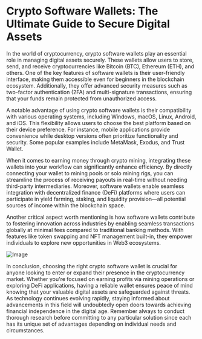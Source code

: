 # Crypto Software Wallets: The Ultimate Guide to Secure Digital Assets

In the world of cryptocurrency, crypto software wallets play an essential role in managing digital assets securely. These wallets allow users to store, send, and receive cryptocurrencies like Bitcoin (BTC), Ethereum (ETH), and others. One of the key features of software wallets is their user-friendly interface, making them accessible even for beginners in the blockchain ecosystem. Additionally, they offer advanced security measures such as two-factor authentication (2FA) and multi-signature transactions, ensuring that your funds remain protected from unauthorized access.

A notable advantage of using crypto software wallets is their compatibility with various operating systems, including Windows, macOS, Linux, Android, and iOS. This flexibility allows users to choose the best platform based on their device preference. For instance, mobile applications provide convenience while desktop versions often prioritize functionality and security. Some popular examples include MetaMask, Exodus, and Trust Wallet.

When it comes to earning money through crypto mining, integrating these wallets into your workflow can significantly enhance efficiency. By directly connecting your wallet to mining pools or solo mining rigs, you can streamline the process of receiving payouts in real-time without needing third-party intermediaries. Moreover, software wallets enable seamless integration with decentralized finance (DeFi) platforms where users can participate in yield farming, staking, and liquidity provision—all potential sources of income within the blockchain space.

Another critical aspect worth mentioning is how software wallets contribute to fostering innovation across industries by enabling seamless transactions globally at minimal fees compared to traditional banking methods. With features like token swapping and NFT management built-in, they empower individuals to explore new opportunities in Web3 ecosystems.

![Image](https://github.com/user-attachments/assets/590b50a7-4459-4e76-8a31-559aed223621)

In conclusion, choosing the right crypto software wallet is crucial for anyone looking to enter or expand their presence in the cryptocurrency market. Whether you're focused on earning profits via mining operations or exploring DeFi applications, having a reliable wallet ensures peace of mind knowing that your valuable digital assets are safeguarded against threats. As technology continues evolving rapidly, staying informed about advancements in this field will undoubtedly open doors towards achieving financial independence in the digital age. Remember always to conduct thorough research before committing to any particular solution since each has its unique set of advantages depending on individual needs and circumstances.